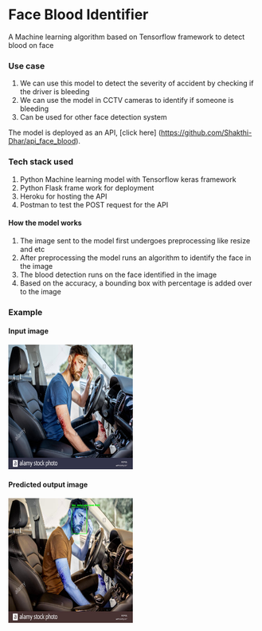 # Face Blood Identifier
A Machine learning algorithm based on Tensorflow framework to detect blood on face

### Use case
1. We can use this model to detect the severity of accident by checking if the driver is bleeding
2. We can use the model in CCTV cameras to identify if someone is bleeding
3. Can be used for other face detection system

The model is deployed as an API, [click here] (https://github.com/Shakthi-Dhar/api_face_blood).

### Tech stack used
1. Python Machine learning model with Tensorflow keras framework
2. Python Flask frame work for deployment
3. Heroku for hosting the API
4. Postman to test the POST request for the API

#### How the model works
1. The image sent to the model first undergoes preprocessing like resize and etc
2. After preprocessing the model runs an algorithm to identify the face in the image
3. The blood detection runs on the face identified in the image
4. Based on the accuracy, a bounding box with percentage is added over to the image

### Example
#### Input image
<img src="https://github.com/Shakthi-Dhar/FaceBloodIdentifier/blob/main/images/pred1.jpg" width="250" height="250" />

#### Predicted output image
<img src="https://github.com/Shakthi-Dhar/FaceBloodIdentifier/blob/main/result/pred1.jpg" width="250" height="250" />
